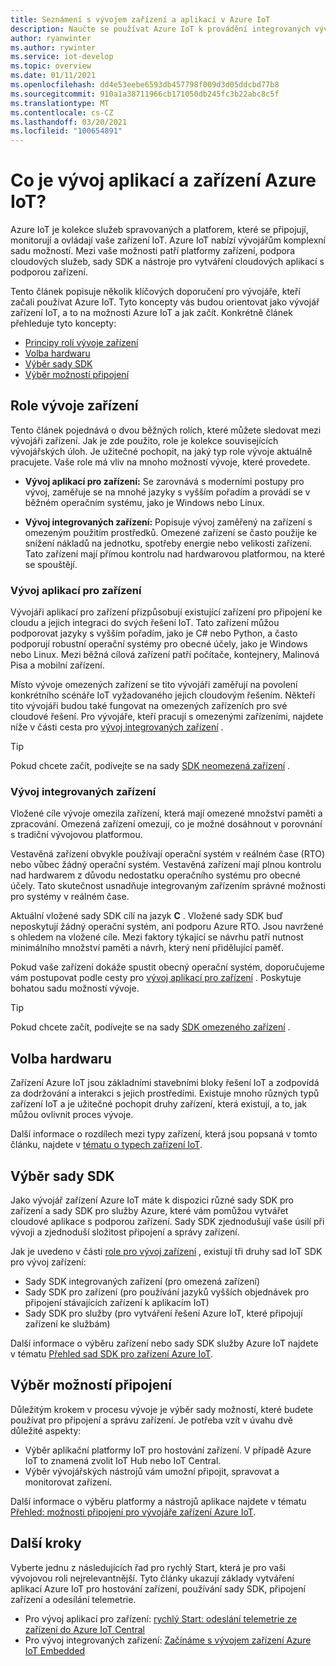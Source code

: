 ```yaml
---
title: Seznámení s vývojem zařízení a aplikací v Azure IoT
description: Naučte se používat Azure IoT k provádění integrovaných vývojových zařízení a vytváření cloudových aplikací s podporou zařízení.
author: ryanwinter
ms.author: rywinter
ms.service: iot-develop
ms.topic: overview
ms.date: 01/11/2021
ms.openlocfilehash: dd4e53eebe6593db457798f009d3d05ddcbd77b8
ms.sourcegitcommit: 910a1a38711966cb171050db245fc3b22abc8c5f
ms.translationtype: MT
ms.contentlocale: cs-CZ
ms.lasthandoff: 03/20/2021
ms.locfileid: "100654891"
---
```

# <a name="what-is-azure-iot-device-and-application-development"></a>Co je vývoj aplikací a zařízení Azure IoT?

Azure IoT je kolekce služeb spravovaných a platforem, které se připojují, monitorují a ovládají vaše zařízení IoT. Azure IoT nabízí vývojářům komplexní sadu možností. Mezi vaše možnosti patří platformy zařízení, podpora cloudových služeb, sady SDK a nástroje pro vytváření cloudových aplikací s podporou zařízení.

Tento článek popisuje několik klíčových doporučení pro vývojáře, kteří začali používat Azure IoT. Tyto koncepty vás budou orientovat jako vývojář zařízení IoT, a to na možnosti Azure IoT a jak začít. Konkrétně článek přehleduje tyto koncepty:
- [Principy rolí vývoje zařízení](#device-development-roles)
- [Volba hardwaru](#choosing-your-hardware)
- [Výběr sady SDK](#choosing-an-sdk)
- [Výběr možností připojení](#selecting-connection-options)

## <a name="device-development-roles"></a>Role vývoje zařízení
Tento článek pojednává o dvou běžných rolích, které můžete sledovat mezi vývojáři zařízení. Jak je zde použito, role je kolekce souvisejících vývojářských úloh. Je užitečné pochopit, na jaký typ role vývoje aktuálně pracujete. Vaše role má vliv na mnoho možností vývoje, které provedete.

* **Vývoj aplikací pro zařízení:** Se zarovnává s moderními postupy pro vývoj, zaměřuje se na mnohé jazyky s vyšším pořadím a provádí se v běžném operačním systému, jako je Windows nebo Linux.

* **Vývoj integrovaných zařízení:** Popisuje vývoj zaměřený na zařízení s omezeným použitím prostředků. Omezené zařízení se často použije ke snížení nákladů na jednotku, spotřeby energie nebo velikosti zařízení. Tato zařízení mají přímou kontrolu nad hardwarovou platformou, na které se spouštějí.

### <a name="device-application-development"></a>Vývoj aplikací pro zařízení
Vývojáři aplikací pro zařízení přizpůsobují existující zařízení pro připojení ke cloudu a jejich integraci do svých řešení IoT. Tato zařízení můžou podporovat jazyky s vyšším pořadím, jako je C# nebo Python, a často podporují robustní operační systémy pro obecné účely, jako je Windows nebo Linux. Mezi běžná cílová zařízení patří počítače, kontejnery, Malinová Pisa a mobilní zařízení. 

Místo vývoje omezených zařízení se tito vývojáři zaměřují na povolení konkrétního scénáře IoT vyžadovaného jejich cloudovým řešením. Někteří tito vývojáři budou také fungovat na omezených zařízeních pro své cloudové řešení. Pro vývojáře, kteří pracují s omezenými zařízeními, najdete níže v části cesta pro [vývoj integrovaných zařízení](#embedded-device-development) .

> [!TIP]
> Pokud chcete začít, podívejte se na sady [SDK neomezená zařízení](about-iot-sdks.md#unconstrained-device-sdks) .

### <a name="embedded-device-development"></a>Vývoj integrovaných zařízení
Vložené cíle vývoje omezila zařízení, která mají omezené množství paměti a zpracování. Omezená zařízení omezují, co je možné dosáhnout v porovnání s tradiční vývojovou platformou.

Vestavěná zařízení obvykle používají operační systém v reálném čase (RTO) nebo vůbec žádný operační systém. Vestavěná zařízení mají plnou kontrolu nad hardwarem z důvodu nedostatku operačního systému pro obecné účely. Tato skutečnost usnadňuje integrovaným zařízením správné možnosti pro systémy v reálném čase.

Aktuální vložené sady SDK cílí na jazyk **C** . Vložené sady SDK buď neposkytují žádný operační systém, ani podporu Azure RTO. Jsou navržené s ohledem na vložené cíle. Mezi faktory týkající se návrhu patří nutnost minimálního množství paměti a návrh, který není přidělující paměť.

Pokud vaše zařízení dokáže spustit obecný operační systém, doporučujeme vám postupovat podle cesty pro [vývoj aplikací pro zařízení](#device-application-development) . Poskytuje bohatou sadu možností vývoje.

> [!TIP]
> Pokud chcete začít, podívejte se na sady [SDK omezeného zařízení](about-iot-sdks.md#constrained-device-sdks) .

## <a name="choosing-your-hardware"></a>Volba hardwaru
Zařízení Azure IoT jsou základními stavebními bloky řešení IoT a zodpovídá za dodržování a interakci s jejich prostředími. Existuje mnoho různých typů zařízení IoT a je užitečné pochopit druhy zařízení, která existují, a to, jak můžou ovlivnit proces vývoje.

Další informace o rozdílech mezi typy zařízení, která jsou popsaná v tomto článku, najdete v [tématu o typech zařízení IoT](concepts-iot-device-types.md).

## <a name="choosing-an-sdk"></a>Výběr sady SDK
Jako vývojář zařízení Azure IoT máte k dispozici různé sady SDK pro zařízení a sady SDK pro služby Azure, které vám pomůžou vytvářet cloudové aplikace s podporou zařízení. Sady SDK zjednodušují vaše úsilí při vývoji a zjednoduší složitost připojení a správy zařízení. 

Jak je uvedeno v části [role pro vývoj zařízení](#device-development-roles) , existují tři druhy sad IoT SDK pro vývoj zařízení:
- Sady SDK integrovaných zařízení (pro omezená zařízení)
- Sady SDK pro zařízení (pro používání jazyků vyšších objednávek pro připojení stávajících zařízení k aplikacím IoT)
- Sady SDK pro služby (pro vytváření řešení Azure IoT, které připojují zařízení ke službám)

Další informace o výběru zařízení nebo sady SDK služby Azure IoT najdete v tématu [Přehled sad SDK pro zařízení Azure IoT](about-iot-sdks.md).

## <a name="selecting-connection-options"></a>Výběr možností připojení
Důležitým krokem v procesu vývoje je výběr sady možností, které budete používat pro připojení a správu zařízení. Je potřeba vzít v úvahu dvě důležité aspekty:
- Výběr aplikační platformy IoT pro hostování zařízení. V případě Azure IoT to znamená zvolit IoT Hub nebo IoT Central.
- Výběr vývojářských nástrojů vám umožní připojit, spravovat a monitorovat zařízení.

Další informace o výběru platformy a nástrojů aplikace najdete v tématu [Přehled: možnosti připojení pro vývojáře zařízení Azure IoT](concepts-overview-connection-options.md).

## <a name="next-steps"></a>Další kroky
Vyberte jednu z následujících řad pro rychlý Start, která je pro vaši vývojovou roli nejrelevantnější. Tyto články ukazují základy vytváření aplikací Azure IoT pro hostování zařízení, používání sady SDK, připojení zařízení a odesílání telemetrie.  
- Pro vývoj aplikací pro zařízení:  [rychlý Start: odeslání telemetrie ze zařízení do Azure IoT Central](quickstart-send-telemetry-python.md)
- Pro vývoj integrovaných zařízení: [Začínáme s vývojem zařízení Azure IoT Embedded](quickstart-device-development.md)
